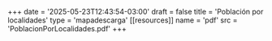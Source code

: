 +++
date = '2025-05-23T12:43:54-03:00'
draft = false
title = 'Población por localidades'
type = 'mapadescarga'
[[resources]]
    name = 'pdf'
    src = 'PoblacionPorLocalidades.pdf'
+++
